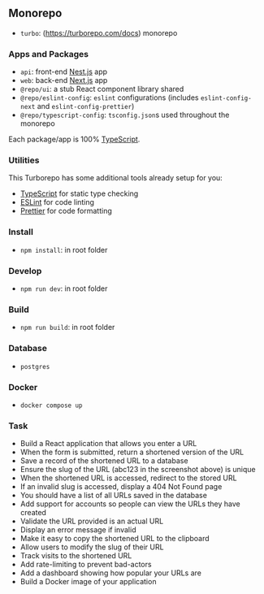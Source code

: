 ## Monorepo

- `turbo`: (https://turborepo.com/docs) monorepo

### Apps and Packages

- `api`: front-end [Nest.js](https://docs.nestjs.com/) app
- `web`: back-end [Next.js](https://nextjs.org/) app
- `@repo/ui`: a stub React component library shared
- `@repo/eslint-config`: `eslint` configurations (includes `eslint-config-next` and `eslint-config-prettier`)
- `@repo/typescript-config`: `tsconfig.json`s used throughout the monorepo

Each package/app is 100% [TypeScript](https://www.typescriptlang.org/).

### Utilities

This Turborepo has some additional tools already setup for you:

- [TypeScript](https://www.typescriptlang.org/) for static type checking
- [ESLint](https://eslint.org/) for code linting
- [Prettier](https://prettier.io) for code formatting

### Install

- `npm install`: in root folder

### Develop

- `npm run dev`: in root folder

### Build

- `npm run build`: in root folder

### Database

- `postgres`

### Docker

- `docker compose up`

### Task

- Build a React application that allows you enter a URL
- When the form is submitted, return a shortened version of the URL
- Save a record of the shortened URL to a database
- Ensure the slug of the URL (abc123 in the screenshot above) is unique
- When the shortened URL is accessed, redirect to the stored URL
- If an invalid slug is accessed, display a 404 Not Found page
- You should have a list of all URLs saved in the database
- Add support for accounts so people can view the URLs they have created
- Validate the URL provided is an actual URL
- Display an error message if invalid
- Make it easy to copy the shortened URL to the clipboard
- Allow users to modify the slug of their URL
- Track visits to the shortened URL
- Add rate-limiting to prevent bad-actors
- Add a dashboard showing how popular your URLs are
- Build a Docker image of your application
